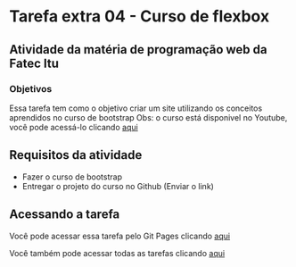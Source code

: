 # Tarefa extra 04 - Curso de flexbox

## Atividade da matéria de programação web da Fatec Itu
### Objetivos 
Essa tarefa tem como o objetivo criar um site utilizando os conceitos aprendidos no curso de bootstrap
Obs: o curso está disponivel no Youtube, você pode acessá-lo clicando [aqui](https://www.youtube.com/playlist?list=PLBbHLUbqqCrTwIrdix6kl84m4OPE0JexR)


## Requisitos da atividade
- Fazer o curso de bootstrap
- Entregar o projeto do curso no Github (Enviar o link)

## Acessando a tarefa

Você pode acessar essa tarefa pelo Git Pages clicando [aqui](https://luizaugusto527.github.io/pweb-fatec-itu/Tarefa-extra-04/index.html)

Você também pode acessar todas as tarefas clicando [aqui](https://luizaugusto527.github.io/pweb-fatec-itu/)

